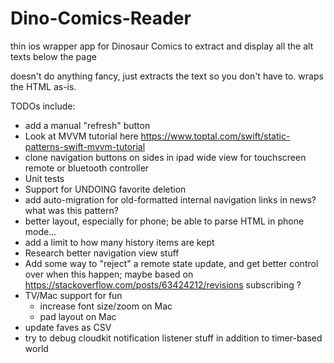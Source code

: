 # Dino-Comics-Reader

thin ios wrapper app for Dinosaur Comics to extract and display all the alt texts below the page

doesn't do anything fancy, just extracts the text so you don't have to. wraps the HTML as-is.

TODOs include:
* add a manual "refresh" button
* Look at MVVM tutorial here https://www.toptal.com/swift/static-patterns-swift-mvvm-tutorial
* clone navigation buttons on sides in ipad wide view for touchscreen remote or bluetooth controller
* Unit tests
* Support for UNDOING favorite deletion 
* add auto-migration for old-formatted internal navigation links in news? what was this pattern?
* better layout, especially for phone; be able to parse HTML in phone mode...
* add a limit to how many history items are kept
* Research better navigation view stuff
* Add some way to "reject" a remote state update, and get better control over when this happen; maybe based on https://stackoverflow.com/posts/63424212/revisions subscribing ? 
* TV/Mac support for fun
    * increase font size/zoom on Mac
    * pad layout on Mac
* update faves as CSV
* try to debug cloudkit notification listener stuff in addition to timer-based world
